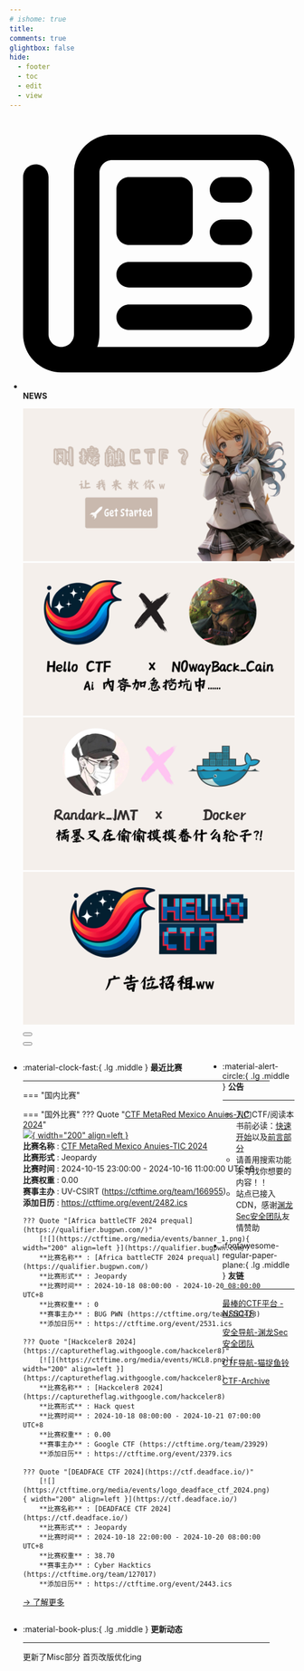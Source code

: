 ```yaml
---
# ishome: true
title: 
comments: true
glightbox: false
hide:
  - footer
  - toc
  - edit
  - view
---
```


<div class="grid cards">
    <ul>
        <li>
            <p><span class="twemoji lg middle"><svg xmlns="http://www.w3.org/2000/svg"
                        viewBox="0 0 512 512"><!--! Font Awesome Free 6.5.1 by @fontawesome - https://fontawesome.com License - https://fontawesome.com/license/free (Icons: CC BY 4.0, Fonts: SIL OFL 1.1, Code: MIT License) Copyright 2023 Fonticons, Inc.-->
                        <path
                            d="M168 80c-13.3 0-24 10.7-24 24v304c0 8.4-1.4 16.5-4.1 24H440c13.3 0 24-10.7 24-24V104c0-13.3-10.7-24-24-24H168zM72 480c-39.8 0-72-32.2-72-72V112c0-13.3 10.7-24 24-24s24 10.7 24 24v296c0 13.3 10.7 24 24 24s24-10.7 24-24V104c0-39.8 32.2-72 72-72h272c39.8 0 72 32.2 72 72v304c0 39.8-32.2 72-72 72H72zm104-344c0-13.3 10.7-24 24-24h96c13.3 0 24 10.7 24 24v80c0 13.3-10.7 24-24 24h-96c-13.3 0-24-10.7-24-24v-80zm200-24h32c13.3 0 24 10.7 24 24s-10.7 24-24 24h-32c-13.3 0-24-10.7-24-24s10.7-24 24-24zm0 80h32c13.3 0 24 10.7 24 24s-10.7 24-24 24h-32c-13.3 0-24-10.7-24-24s10.7-24 24-24zm-176 80h208c13.3 0 24 10.7 24 24s-10.7 24-24 24H200c-13.3 0-24-10.7-24-24s10.7-24 24-24zm0 80h208c13.3 0 24 10.7 24 24s-10.7 24-24 24H200c-13.3 0-24-10.7-24-24s10.7-24 24-24z">
                        </path>
                    </svg></span> <strong>NEWS</strong></p>
            <div class="grid cards">
                <div class="carousel">
                    <div class="carousel-container">
                        <a href="../HC_Start/" target="_blank"><img src="./assets/banner-quickstart.png" /></a>
                        <a href="../HC_AI/" target="_blank"><img src="./assets/banner-update.png" /></a>
                        <a href="https://github.com/CTF-Archives" target="_blank"><img
                                src="./assets/banner-Achieve.png" /></a>
                        <a href="javascript:alert$.next('我很可爱，请给我钱w');"><img
                                src="./assets/Banner-imcutesogivememoney.png" /></a>
                    </div>
                    <!-- 触发 hover 的区域 -->
                    <div class="carousel-hover left">
                        <button class="carousel-btn left" onclick="leftShift()"></button>
                    </div>
                    <div class="carousel-hover right">
                        <button class="carousel-btn right" onclick="rightShift()"></button>
                    </div>
                    <div class="carousel-bottom"></div>
                </div>
            </div>
        </li>
    </ul>
</div>

<div class="grid grid-cols-8 gap-4" style="display: grid;grid-template-columns: 70% 30%;" markdown>

<div class="grid cards" style="display: grid; grid-template-columns: 1fr;" markdown>

<div class="grid cards" markdown>

-   :material-clock-fast:{ .lg .middle } __最近比赛__

    ---
    <!-- 主页赛事展示_开始 -->
    === "国内比赛"
    
    === "国外比赛"
        ??? Quote "[CTF MetaRed Mexico Anuies-TIC 2024](https://ctfd.anuies.mx/)"  
            [![](https://ctftime.org/media/events/ctf_2024_1.jpg){ width="200" align=left }](https://ctfd.anuies.mx/)  
            **比赛名称** : [CTF MetaRed Mexico Anuies-TIC 2024](https://ctfd.anuies.mx/)  
            **比赛形式** : Jeopardy  
            **比赛时间** : 2024-10-15 23:00:00 - 2024-10-16 11:00:00 UTC+8  
            **比赛权重** : 0.00  
            **赛事主办** : UV-CSIRT (https://ctftime.org/team/166955)  
            **添加日历** : https://ctftime.org/event/2482.ics  
            
        ??? Quote "[Africa battleCTF 2024 prequal](https://qualifier.bugpwn.com/)"  
            [![](https://ctftime.org/media/events/banner_1.png){ width="200" align=left }](https://qualifier.bugpwn.com/)  
            **比赛名称** : [Africa battleCTF 2024 prequal](https://qualifier.bugpwn.com/)  
            **比赛形式** : Jeopardy  
            **比赛时间** : 2024-10-18 08:00:00 - 2024-10-20 08:00:00 UTC+8  
            **比赛权重** : 0  
            **赛事主办** : BUG PWN (https://ctftime.org/team/182428)  
            **添加日历** : https://ctftime.org/event/2531.ics  
            
        ??? Quote "[Hackceler8 2024](https://capturetheflag.withgoogle.com/hackceler8)"  
            [![](https://ctftime.org/media/events/HCL8.png){ width="200" align=left }](https://capturetheflag.withgoogle.com/hackceler8)  
            **比赛名称** : [Hackceler8 2024](https://capturetheflag.withgoogle.com/hackceler8)  
            **比赛形式** : Hack quest  
            **比赛时间** : 2024-10-18 08:00:00 - 2024-10-21 07:00:00 UTC+8  
            **比赛权重** : 0.00  
            **赛事主办** : Google CTF (https://ctftime.org/team/23929)  
            **添加日历** : https://ctftime.org/event/2379.ics  
            
        ??? Quote "[DEADFACE CTF 2024](https://ctf.deadface.io/)"  
            [![](https://ctftime.org/media/events/logo_deadface_ctf_2024.png){ width="200" align=left }](https://ctf.deadface.io/)  
            **比赛名称** : [DEADFACE CTF 2024](https://ctf.deadface.io/)  
            **比赛形式** : Jeopardy  
            **比赛时间** : 2024-10-18 22:00:00 - 2024-10-20 08:00:00 UTC+8  
            **比赛权重** : 38.70  
            **赛事主办** : Cyber Hacktics (https://ctftime.org/team/127017)  
            **添加日历** : https://ctftime.org/event/2443.ics  
            
    <!-- 主页赛事展示_结束 -->
    [→ 了解更多](./Event/)

</div>
  <div class="grid cards" markdown>

-   :material-book-plus:{ .lg .middle } __更新动态__

    ---

    更新了Misc部分 首页改版优化ing

</div>  
</div>
<div class="grid cards" markdown>

<div class="grid cards" markdown>

-   :material-alert-circle:{ .lg .middle } __公告__

    ---

    - 入门CTF/阅读本书前必读：[快速开始](./HC_Start/)以及[前言部分](./HC_Preface/)  
    - 请善用搜索功能来寻找你想要的内容！！
    - 站点已接入 CDN，感谢[渊龙Sec安全团队](https://dh.aabyss.cn)友情赞助

-   :fontawesome-regular-paper-plane:{ .lg .middle } __友链__

    ---

    [最棒的CTF平台 - NSSCTF](https://www.nssctf.cn/)  

    [安全导航-渊龙Sec安全团队](https://dh.aabyss.cn)    

    [CTF导航-猫捉鱼铃](https://ctf.mzy0.com/)

    [CTF-Archive](https://github.com/CTF-Archives)

</div>   

</div>

</div>
